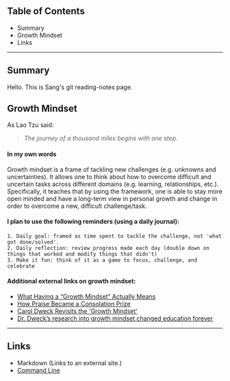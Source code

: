 ## Table of Contents
- Summary
- Growth Mindset
- Links
************************
## Summary
Hello. This is Sang's git reading-notes page. 

## Growth Mindset
As Lao Tzu said:
>*The journey of a thousand miles begins with one step.*

#### In my own words
Growth mindset is a frame of tackling new challenges (e.g. unknowns and uncertainties). It allows one to think about how to overcome difficult and uncertain tasks across different domains (e.g. learning, relationships, etc.). Specifically, it teaches that by using the framework, one is able to stay more open minded and have a long-term view in personal growth and change in order to overcome a new, difficult challenge/task.

#### I plan to use the following reminders (using a daily journal):
```
1. Daily goal: framed as time spent to tackle the challenge, not 'what got done/solved'.
2. Daily reflection: review progress made each day (double down on things that worked and modify things that didn't)
3. Make it fun: think of it as a game to focus, challenge, and celebrate
```
#### Additional external links on growth mindset:
* [What Having a “Growth Mindset” Actually Means](https://hbr.org/2016/01/what-having-a-growth-mindset-actually-means)
* [How Praise Became a Consolation Prize](https://www.theatlantic.com/education/archive/2016/12/how-praise-became-a-consolation-prize/510845/)
* [Carol Dweck Revisits the 'Growth Mindset'](https://www.edweek.org/ew/articles/2015/09/23/carol-dweck-revisits-the-growth-mindset.html)
* [Dr. Dweck’s research into growth mindset changed education forever](https://www.mindsetworks.com/science/)
*************************
## Links
+ Markdown (Links to an external site.)
+ [Command Line](https://github.com/sangmlee76/reading-notes/blob/main/commandline.md)


